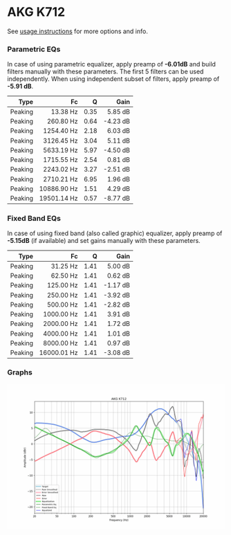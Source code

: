 # AKG K712
See [usage instructions](https://github.com/jaakkopasanen/AutoEq#usage) for more options and info.

### Parametric EQs
In case of using parametric equalizer, apply preamp of **-6.01dB** and build filters manually
with these parameters. The first 5 filters can be used independently.
When using independent subset of filters, apply preamp of **-5.91 dB**.

| Type    | Fc          |    Q | Gain     |
|--------:|------------:|-----:|---------:|
| Peaking | 13.38 Hz    | 0.35 | 5.85 dB  |
| Peaking | 260.80 Hz   | 0.64 | -4.23 dB |
| Peaking | 1254.40 Hz  | 2.18 | 6.03 dB  |
| Peaking | 3126.45 Hz  | 3.04 | 5.11 dB  |
| Peaking | 5633.19 Hz  | 5.97 | -4.50 dB |
| Peaking | 1715.55 Hz  | 2.54 | 0.81 dB  |
| Peaking | 2243.02 Hz  | 3.27 | -2.51 dB |
| Peaking | 2710.21 Hz  | 6.95 | 1.96 dB  |
| Peaking | 10886.90 Hz | 1.51 | 4.29 dB  |
| Peaking | 19501.14 Hz | 0.57 | -8.77 dB |

### Fixed Band EQs
In case of using fixed band (also called graphic) equalizer, apply preamp of **-5.15dB**
(if available) and set gains manually with these parameters.

| Type    | Fc          |    Q | Gain     |
|--------:|------------:|-----:|---------:|
| Peaking | 31.25 Hz    | 1.41 | 5.00 dB  |
| Peaking | 62.50 Hz    | 1.41 | 0.62 dB  |
| Peaking | 125.00 Hz   | 1.41 | -1.17 dB |
| Peaking | 250.00 Hz   | 1.41 | -3.92 dB |
| Peaking | 500.00 Hz   | 1.41 | -2.82 dB |
| Peaking | 1000.00 Hz  | 1.41 | 3.91 dB  |
| Peaking | 2000.00 Hz  | 1.41 | 1.72 dB  |
| Peaking | 4000.00 Hz  | 1.41 | 1.01 dB  |
| Peaking | 8000.00 Hz  | 1.41 | 0.97 dB  |
| Peaking | 16000.01 Hz | 1.41 | -3.08 dB |

### Graphs
![](./AKG%20K712.png)